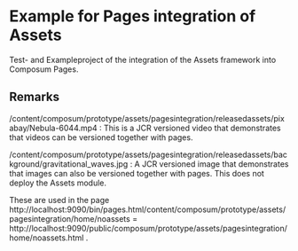 # Example for Pages integration of Assets

Test- and Exampleproject of the integration of the Assets framework into Composum Pages.

## Remarks

/content/composum/prototype/assets/pagesintegration/releasedassets/pixabay/Nebula-6044.mp4 :
This is a JCR versioned video that demonstrates that videos can be versioned together with pages.

/content/composum/prototype/assets/pagesintegration/releasedassets/background/gravitational_waves.jpg :
A JCR versioned image that demonstrates that images can also be versioned together with pages.
This does not deploy the Assets module.

These are used in the page http://localhost:9090/bin/pages.html/content/composum/prototype/assets/pagesintegration/home/noassets = http://localhost:9090/public/composum/prototype/assets/pagesintegration/home/noassets.html .
